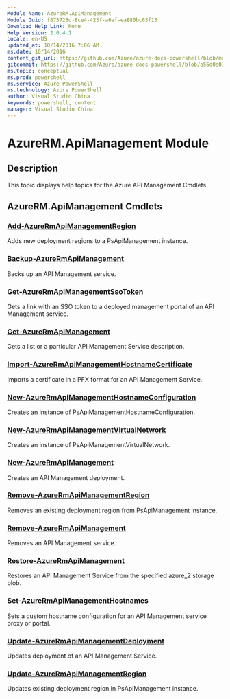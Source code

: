 ```yaml
---
Module Name: AzureRM.ApiManagement
Module Guid: f875725d-8ce4-423f-a6af-ea880bc63f13
Download Help Link: None
Help Version: 2.0.4.1
Locale: en-US
updated_at: 10/14/2016 7:06 AM
ms.date: 10/14/2016
content_git_url: https://github.com/Azure/azure-docs-powershell/blob/master/azureps-cmdlets-docs/ResourceManager/AzureRM.ApiManagement/v1.0/CmdletMDs/AzureRM.ApiManagement.md
gitcommit: https://github.com/Azure/azure-docs-powershell/blob/a56d0e01e65c2c33aa2af13dd29addc94ead6e88/azureps-cmdlets-docs/ResourceManager/AzureRM.ApiManagement/v1.0/CmdletMDs/AzureRM.ApiManagement.md
ms.topic: conceptual
ms.prod: powershell
ms.service: Azure PowerShell
ms.technology: Azure PowerShell
author: Visual Studio China
keywords: powershell, content
manager: Visual Studio China
---
```


# AzureRM.ApiManagement Module
## Description
This topic displays help topics for the Azure API Management Cmdlets. 

## AzureRM.ApiManagement Cmdlets
### [Add-AzureRmApiManagementRegion](Add-AzureRmApiManagementRegion.md)
Adds new deployment regions to a PsApiManagement instance.


### [Backup-AzureRmApiManagement](Backup-AzureRmApiManagement.md)
Backs up an API Management service.


### [Get-AzureRmApiManagementSsoToken](Get-AzureRmApiManagementSsoToken.md)
Gets a link with an SSO token to a deployed management portal of an API Management service.


### [Get-AzureRmApiManagement](Get-AzureRmApiManagement.md)
Gets a list or a particular API Management Service description.


### [Import-AzureRmApiManagementHostnameCertificate](Import-AzureRmApiManagementHostnameCertificate.md)
Imports a certificate in a PFX format for an API Management Service.


### [New-AzureRmApiManagementHostnameConfiguration](New-AzureRmApiManagementHostnameConfiguration.md)
Creates an instance of PsApiManagementHostnameConfiguration.


### [New-AzureRmApiManagementVirtualNetwork](New-AzureRmApiManagementVirtualNetwork.md)
Creates an instance of PsApiManagementVirtualNetwork.


### [New-AzureRmApiManagement](New-AzureRmApiManagement.md)
Creates an API Management deployment.


### [Remove-AzureRmApiManagementRegion](Remove-AzureRmApiManagementRegion.md)
Removes an existing deployment region from PsApiManagement instance.


### [Remove-AzureRmApiManagement](Remove-AzureRmApiManagement.md)
Removes an API Management service.


### [Restore-AzureRmApiManagement](Restore-AzureRmApiManagement.md)
Restores an API Management Service from the specified azure_2 storage blob.


### [Set-AzureRmApiManagementHostnames](Set-AzureRmApiManagementHostnames.md)
Sets a custom hostname configuration for an API Management service proxy or portal.


### [Update-AzureRmApiManagementDeployment](Update-AzureRmApiManagementDeployment.md)
Updates deployment of an API Management Service.


### [Update-AzureRmApiManagementRegion](Update-AzureRmApiManagementRegion.md)
Updates existing deployment region in PsApiManagement instance.




